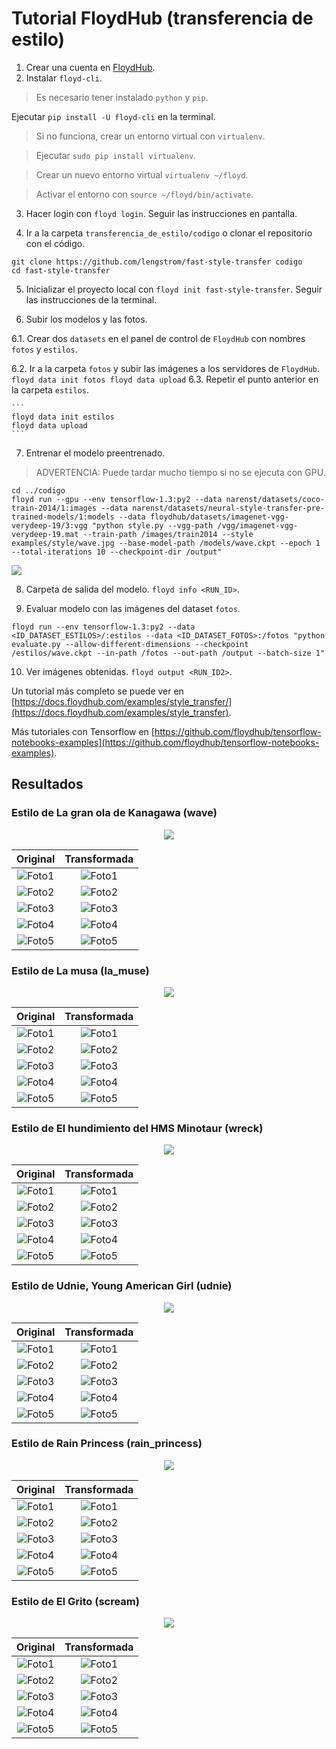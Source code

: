 # Tutorial FloydHub (transferencia de estilo)

1. Crear una cuenta en [FloydHub](https://floydhub.com).
2. Instalar `floyd-cli`.
> Es necesario tener instalado `python` y `pip`.

  Ejecutar `pip install -U floyd-cli` en la terminal.

  > Si no funciona, crear un entorno virtual con `virtualenv`.

  > Ejecutar `sudo pip install virtualenv`.

  > Crear un nuevo entorno virtual `virtualenv ~/floyd`.

  > Activar el entorno con `source ~/floyd/bin/activate`.

3. Hacer login con `floyd login`. Seguir las instrucciones en pantalla.

4. Ir a la carpeta `transferencia_de_estilo/codigo` o clonar el repositorio con el código.

  ```
  git clone https://github.com/lengstrom/fast-style-transfer codigo
  cd fast-style-transfer
  ```

5. Inicializar el proyecto local con `floyd init fast-style-transfer`. Seguir las instrucciones de la terminal.

6. Subir los modelos y las fotos.

  6.1. Crear dos `datasets` en el panel de control de `FloydHub` con nombres `fotos` y `estilos`.

  6.2. Ir a la carpeta `fotos` y subir las imágenes a los servidores de `FloydHub`.
    ```
    floyd data init fotos
    floyd data upload
    ```
  6.3. Repetir el punto anterior en la carpeta `estilos`.

    ```
    floyd data init estilos
    floyd data upload
    ```

7. Entrenar el modelo preentrenado.

  > ADVERTENCIA: Puede tardar mucho tiempo si no se ejecuta con GPU.

  ```
  cd ../codigo
  floyd run --gpu --env tensorflow-1.3:py2 --data narenst/datasets/coco-train-2014/1:images --data narenst/datasets/neural-style-transfer-pre-trained-models/1:models --data floydhub/datasets/imagenet-vgg-verydeep-19/3:vgg "python style.py --vgg-path /vgg/imagenet-vgg-verydeep-19.mat --train-path /images/train2014 --style examples/style/wave.jpg --base-model-path /models/wave.ckpt --epoch 1 --total-iterations 10 --checkpoint-dir /output"

  ```

  ![](./resultados/logs.png)

8. Carpeta de salida del modelo. `floyd info <RUN_ID>`.

9. Evaluar modelo con las imágenes del dataset `fotos`.

  ```
  floyd run --env tensorflow-1.3:py2 --data <ID_DATASET_ESTILOS>/:estilos --data <ID_DATASET_FOTOS>:/fotos "python evaluate.py --allow-different-dimensions --checkpoint /estilos/wave.ckpt --in-path /fotos --out-path /output --batch-size 1"
  ```

10. Ver imágenes obtenidas. `floyd output <RUN_ID2>`.

Un tutorial más completo se puede ver en [https://docs.floydhub.com/examples/style_transfer/](https://docs.floydhub.com/examples/style_transfer).

Más tutoriales con Tensorflow en [https://github.com/floydhub/tensorflow-notebooks-examples](https://github.com/floydhub/tensorflow-notebooks-examples).

## Resultados

### Estilo de La gran ola de Kanagawa (wave)

<p align="center">
  <img src="./codigo/examples/style/wave.jpg"/>
</p>

Original             |  Transformada
:-------------------------:|:-------------------------:
![Foto1](./fotos/foto1.jpg)  |  ![Foto1](./resultados/wave/foto1.jpg)
![Foto2](./fotos/foto2.jpg)  |  ![Foto2](./resultados/wave/foto2.jpg)
![Foto3](./fotos/foto3.jpg)  |  ![Foto3](./resultados/wave/foto3.jpg)
![Foto4](./fotos/foto4.jpg)  |  ![Foto4](./resultados/wave/foto4.jpg)
![Foto5](./fotos/foto5.jpg)  |  ![Foto5](./resultados/wave/foto5.jpg)



### Estilo de La musa (la_muse)

<p align="center">
  <img src="./codigo/examples/style/la_muse.jpg"/>
</p>

Original             |  Transformada
:-------------------------:|:-------------------------:
![Foto1](./fotos/foto1.jpg)  |  ![Foto1](./resultados/la_muse/foto1.jpg)
![Foto2](./fotos/foto2.jpg)  |  ![Foto2](./resultados/la_muse/foto2.jpg)
![Foto3](./fotos/foto3.jpg)  |  ![Foto3](./resultados/la_muse/foto3.jpg)
![Foto4](./fotos/foto4.jpg)  |  ![Foto4](./resultados/la_muse/foto4.jpg)
![Foto5](./fotos/foto5.jpg)  |  ![Foto5](./resultados/la_muse/foto5.jpg)


### Estilo de El hundimiento del HMS Minotaur (wreck)

<p align="center">
  <img src="./codigo/examples/style/the_shipwreck_of_the_minotaur.jpg"/>
</p>

Original             |  Transformada
:-------------------------:|:-------------------------:
![Foto1](./fotos/foto1.jpg)  |  ![Foto1](./resultados/wreck/foto1.jpg)
![Foto2](./fotos/foto2.jpg)  |  ![Foto2](./resultados/wreck/foto2.jpg)
![Foto3](./fotos/foto3.jpg)  |  ![Foto3](./resultados/wreck/foto3.jpg)
![Foto4](./fotos/foto4.jpg)  |  ![Foto4](./resultados/wreck/foto4.jpg)
![Foto5](./fotos/foto5.jpg)  |  ![Foto5](./resultados/wreck/foto5.jpg)


### Estilo de Udnie, Young American Girl (udnie)

<p align="center">
  <img src="./codigo/examples/style/udnie.jpg"/>
</p>

Original             |  Transformada
:-------------------------:|:-------------------------:
![Foto1](./fotos/foto1.jpg)  |  ![Foto1](./resultados/udnie/foto1.jpg)
![Foto2](./fotos/foto2.jpg)  |  ![Foto2](./resultados/udnie/foto2.jpg)
![Foto3](./fotos/foto3.jpg)  |  ![Foto3](./resultados/udnie/foto3.jpg)
![Foto4](./fotos/foto4.jpg)  |  ![Foto4](./resultados/udnie/foto4.jpg)
![Foto5](./fotos/foto5.jpg)  |  ![Foto5](./resultados/udnie/foto5.jpg)



### Estilo de Rain Princess (rain_princess)

<p align="center">
  <img src="./codigo/examples/style/rain_princess.jpg"/>
</p>

Original             |  Transformada
:-------------------------:|:-------------------------:
![Foto1](./fotos/foto1.jpg)  |  ![Foto1](./resultados/rain_princess/foto1.jpg)
![Foto2](./fotos/foto2.jpg)  |  ![Foto2](./resultados/rain_princess/foto2.jpg)
![Foto3](./fotos/foto3.jpg)  |  ![Foto3](./resultados/rain_princess/foto3.jpg)
![Foto4](./fotos/foto4.jpg)  |  ![Foto4](./resultados/rain_princess/foto4.jpg)
![Foto5](./fotos/foto5.jpg)  |  ![Foto5](./resultados/rain_princess/foto5.jpg)



### Estilo de El Grito (scream)

<p align="center">
  <img src="./codigo/examples/style/the_scream.jpg"/>
</p>

Original             |  Transformada
:-------------------------:|:-------------------------:
![Foto1](./fotos/foto1.jpg)  |  ![Foto1](./resultados/scream/foto1.jpg)
![Foto2](./fotos/foto2.jpg)  |  ![Foto2](./resultados/scream/foto2.jpg)
![Foto3](./fotos/foto3.jpg)  |  ![Foto3](./resultados/scream/foto3.jpg)
![Foto4](./fotos/foto4.jpg)  |  ![Foto4](./resultados/scream/foto4.jpg)
![Foto5](./fotos/foto5.jpg)  |  ![Foto5](./resultados/scream/foto5.jpg)
